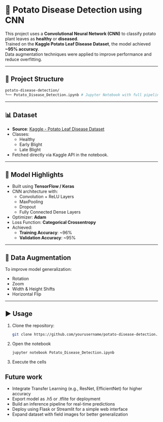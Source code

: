 # 🥔 Potato Disease Detection using CNN

This project uses a **Convolutional Neural Network (CNN)** to classify potato plant leaves as **healthy** or **diseased**.  
Trained on the **Kaggle Potato Leaf Disease Dataset**, the model achieved **~95% accuracy**.  
Data augmentation techniques were applied to improve performance and reduce overfitting.

---

## 📂 Project Structure

```bash
potato-disease-detection/
└── Potato_Disease_Detection.ipynb # Jupyter Notebook with full pipeline
```


---

## 📊 Dataset
- **Source**: [Kaggle - Potato Leaf Disease Dataset](https://www.kaggle.com)  
- Classes:
  - Healthy
  - Early Blight
  - Late Blight
- Fetched directly via Kaggle API in the notebook.

---

## 🧠 Model Highlights
- Built using **TensorFlow / Keras**
- CNN architecture with:
  - Convolution + ReLU Layers
  - MaxPooling
  - Dropout
  - Fully Connected Dense Layers
- Optimizer: **Adam**
- Loss Function: **Categorical Crossentropy**
- Achieved:
  - **Training Accuracy**: ~96%
  - **Validation Accuracy**: ~95%

---

## 🔄 Data Augmentation
To improve model generalization:
- Rotation  
- Zoom  
- Width & Height Shifts  
- Horizontal Flip  

---

## ▶️ Usage
1. Clone the repository:
   ```bash
   git clone https://github.com/yourusername/potato-disease-detection.git
   ```

2. Open the notebook
   ```bash
   jupyter notebook Potato_Disease_Detection.ipynb
   ```

3. Execute the cells

## Future work
- Integrate Transfer Learning (e.g., ResNet, EfficientNet) for higher accuracy
- Export model as .h5 or .tflite for deployment
- Build an inference pipeline for real-time predictions
- Deploy using Flask or Streamlit for a simple web interface
- Expand dataset with field images for better generalization
